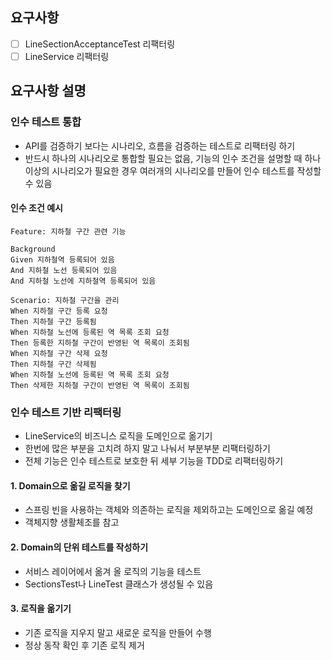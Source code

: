 ## 요구사항
-[ ] LineSectionAcceptanceTest 리팩터링
-[ ] LineService 리팩터링

## 요구사항 설명
### 인수 테스트 통합
- API를 검증하기 보다는 시나리오, 흐름을 검증하는 테스트로 리팩터링 하기
- 반드시 하나의 시나리오로 통합할 필요는 없음, 기능의 인수 조건을 설명할 때 하나 이상의 시나리오가 필요한 경우 여러개의 시나리오를 만들어 인수 테스트를 작성할 수 있음

#### 인수 조건 예시
```
Feature: 지하철 구간 관련 기능

Background
Given 지하철역 등록되어 있음
And 지하철 노선 등록되어 있음
And 지하철 노선에 지하철역 등록되어 있음

Scenario: 지하철 구간을 관리
When 지하철 구간 등록 요청
Then 지하철 구간 등록됨
When 지하철 노선에 등록된 역 목록 조회 요청
Then 등록한 지하철 구간이 반영된 역 목록이 조회됨
When 지하철 구간 삭제 요청
Then 지하철 구간 삭제됨
When 지하철 노선에 등록된 역 목록 조회 요청
Then 삭제한 지하철 구간이 반영된 역 목록이 조회됨
```
### 인수 테스트 기반 리팩터링
- LineService의 비즈니스 로직을 도메인으로 옮기기
- 한번에 많은 부분을 고치려 하지 말고 나눠서 부분부분 리팩터링하기
- 전체 기능은 인수 테스트로 보호한 뒤 세부 기능을 TDD로 리팩터링하기

#### 1. Domain으로 옮길 로직을 찾기
- 스프링 빈을 사용하는 객체와 의존하는 로직을 제외하고는 도메인으로 옮길 예정
- 객체지향 생활체조를 참고
#### 2. Domain의 단위 테스트를 작성하기
- 서비스 레이어에서 옮겨 올 로직의 기능을 테스트
- SectionsTest나 LineTest 클래스가 생성될 수 있음
#### 3. 로직을 옮기기
- 기존 로직을 지우지 말고 새로운 로직을 만들어 수행
- 정상 동작 확인 후 기존 로직 제거
